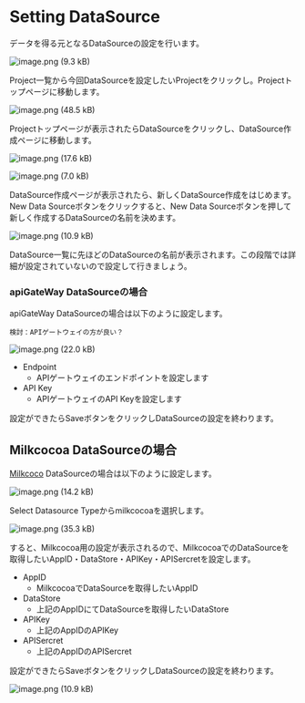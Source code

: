 # Setting DataSource

データを得る元となるDataSourceの設定を行います。

![image.png (9.3 kB)](https://img.esa.io/uploads/production/attachments/3062/2017/06/27/8131/cb564505-d808-4b40-895d-d0c364e02d57.png)

Project一覧から今回DataSourceを設定したいProjectをクリックし。Projectトップページに移動します。

![image.png (48.5 kB)](https://img.esa.io/uploads/production/attachments/3062/2017/06/27/8131/d3255aad-165c-4de3-91d8-9df1dfd3a6df.png)

Projectトップページが表示されたらDataSourceをクリックし、DataSource作成ページに移動します。

![image.png (17.6 kB)](https://img.esa.io/uploads/production/attachments/3062/2017/06/27/8131/e0d8ceda-44a4-42aa-839d-6e720d2a80d1.png)

![image.png (7.0 kB)](https://img.esa.io/uploads/production/attachments/3062/2017/06/27/8131/9923fec8-91ef-4b67-b5de-eef9a91f9f7a.png)

DataSource作成ページが表示されたら、新しくDataSource作成をはじめます。New Data Sourceボタンをクリックすると、New Data Sourceボタンを押して新しく作成するDataSourceの名前を決めます。

![image.png (10.9 kB)](https://img.esa.io/uploads/production/attachments/3062/2017/06/27/8131/fc3855f5-d463-4088-adbf-cd0aa3a6403e.png)

DataSource一覧に先ほどのDataSourceの名前が表示されます。この段階では詳細が設定されていないので設定して行きましょう。

### apiGateWay DataSourceの場合

apiGateWay DataSourceの場合は以下のように設定します。

```
検討：APIゲートウェイの方が良い？
```

![image.png (22.0 kB)](https://img.esa.io/uploads/production/attachments/3062/2017/06/27/8131/6a9eca52-1727-4f47-aed6-3a18df2621f6.png)

* Endpoint
    * APIゲートウェイのエンドポイントを設定します
* API Key
    * APIゲートウェイのAPI Keyを設定します

設定ができたらSaveボタンをクリックしDataSourceの設定を終わります。

## Milkcocoa  DataSourceの場合

[Milkcoco](https://mlkcca.com/) DataSourceの場合は以下のように設定します。

![image.png (14.2 kB)](https://img.esa.io/uploads/production/attachments/3062/2017/06/27/8131/316afb4b-ed98-4431-9718-fceaa1716f81.png)

Select Datasource Typeからmilkcocoaを選択します。

![image.png (35.3 kB)](https://img.esa.io/uploads/production/attachments/3062/2017/06/27/8131/59080b59-ea58-4527-9c9a-a7ba3417309c.png)

すると、Milkcocoa用の設定が表示されるので、MilkcocoaでのDataSourceを取得したいAppID・DataStore・APIKey・APISercretを設定します。

* AppID
    * MilkcocoaでDataSourceを取得したいAppID
* DataStore
    * 上記のAppIDにてDataSourceを取得したいDataStore
* APIKey
    * 上記のAppIDのAPIKey
* APISercret
    * 上記のAppIDのAPISercret

設定ができたらSaveボタンをクリックしDataSourceの設定を終わります。

![image.png (10.9 kB)](https://img.esa.io/uploads/production/attachments/3062/2017/06/27/8131/0309cc0f-343c-471e-bbcb-0f51fcd89319.png)
